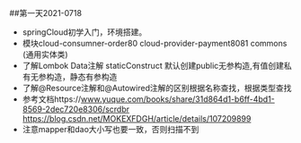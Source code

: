 ##第一天2021-0718
- springCloud初学入门，环境搭建。
- 模块cloud-consumner-order80 cloud-provider-payment8081 commons (通用实体类)
- 了解Lombok Data注解  staticConstruct 默认创建public无参构造,有值创建私有无参构造，静态有参构造
- 了解@Resource注解和@Autowired注解的区别根据名称查找，根据类型查找
- 参考文档https://www.yuque.com/books/share/31d864d1-b6ff-4bd1-8569-2dec720e8306/scrdbr https://blog.csdn.net/MOKEXFDGH/article/details/107209899
- 注意mapper和dao大小写也要一致，否则扫描不到